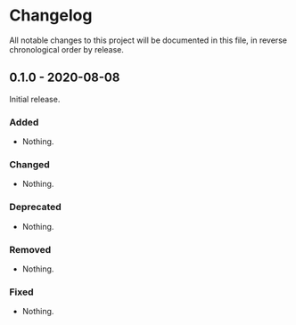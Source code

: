 # Changelog

All notable changes to this project will be documented in this file, in reverse chronological order by release.

## 0.1.0 - 2020-08-08

Initial release.

### Added

- Nothing.

### Changed

- Nothing.

### Deprecated

- Nothing.

### Removed

- Nothing.

### Fixed

- Nothing.
